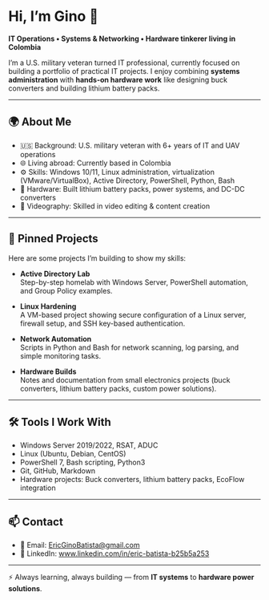 # Hi, I’m Gino 👋

**IT Operations • Systems & Networking • Hardware tinkerer living in Colombia**

I’m a U.S. military veteran turned IT professional, currently focused on building a portfolio of practical IT projects. I enjoy combining **systems administration** with **hands-on hardware work** like designing buck converters and building lithium battery packs.

---

## 🌍 About Me
- 🇺🇸 Background: U.S. military veteran with 6+ years of IT and UAV operations  
- 🌐 Living abroad: Currently based in Colombia  
- ⚙️ Skills: Windows 10/11, Linux administration, virtualization (VMware/VirtualBox), Active Directory, PowerShell, Python, Bash  
- 🔋 Hardware: Built lithium battery packs, power systems, and DC-DC converters  
- 🎥 Videography: Skilled in video editing & content creation 

---

## 📌 Pinned Projects
Here are some projects I’m building to show my skills:

- **Active Directory Lab**  
  Step-by-step homelab with Windows Server, PowerShell automation, and Group Policy examples.

- **Linux Hardening**  
  A VM-based project showing secure configuration of a Linux server, firewall setup, and SSH key-based authentication.

- **Network Automation**  
  Scripts in Python and Bash for network scanning, log parsing, and simple monitoring tasks.

- **Hardware Builds**  
  Notes and documentation from small electronics projects (buck converters, lithium battery packs, custom power solutions).

---

## 🛠️ Tools I Work With
- Windows Server 2019/2022, RSAT, ADUC  
- Linux (Ubuntu, Debian, CentOS)  
- PowerShell 7, Bash scripting, Python3  
- Git, GitHub, Markdown  
- Hardware projects: Buck converters, lithium battery packs, EcoFlow integration

---

## 📫 Contact
- 📧 Email: EricGinoBatista@gmail.com
- 🔗 LinkedIn: www.linkedin.com/in/eric-batista-b25b5a253
 

---

⚡ Always learning, always building — from **IT systems** to **hardware power solutions**.
